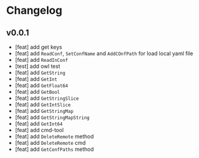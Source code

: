 # Changelog

## v0.0.1

- [feat] add get keys
- [feat] add `ReadConf`, `SetConfName` and `AddCOnfPath` for load local yaml file
- [feat] add `ReadInConf`
- [test] add owl test
- [feat] add `GetString`
- [feat] add `GetInt`
- [feat] add `GetFloat64`
- [feat] add `GetBool`
- [feat] add `GetStringSlice`
- [feat] add `GetIntSlice`
- [feat] add `GetStringMap`
- [feat] add `GetStringMapString`
- [feat] add `GetInt64`
- [feat] add cmd-tool
- [feat] add `DeleteRemote` method
- [feat] add `DeleteRemote` cmd
- [feat] add `GetConfPaths` method
